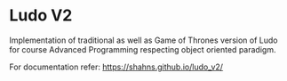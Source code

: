 # Ludo V2
Implementation of traditional as well as Game of Thrones version of Ludo for course Advanced Programming respecting object oriented paradigm.

For documentation refer: https://shahns.github.io/ludo_v2/
